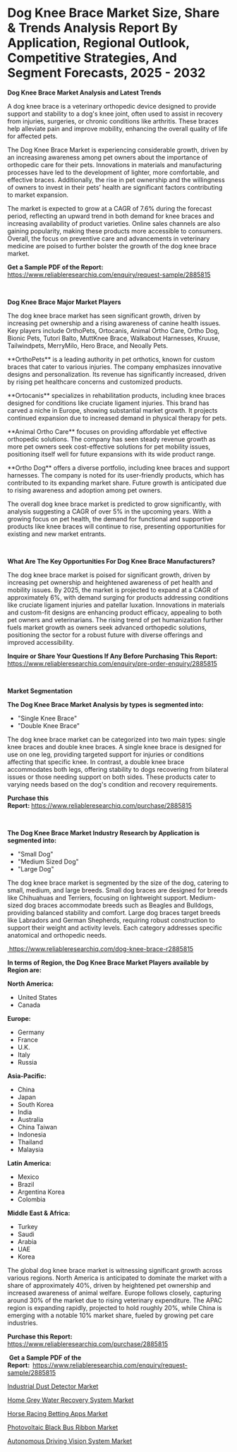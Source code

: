 <p><h1>Dog Knee Brace Market Size, Share & Trends Analysis Report By Application, Regional Outlook, Competitive Strategies, And Segment Forecasts, 2025 - 2032</h1></p><p><strong>Dog Knee Brace Market Analysis and Latest Trends</strong></p>
<p><p>A dog knee brace is a veterinary orthopedic device designed to provide support and stability to a dog's knee joint, often used to assist in recovery from injuries, surgeries, or chronic conditions like arthritis. These braces help alleviate pain and improve mobility, enhancing the overall quality of life for affected pets. </p><p>The Dog Knee Brace Market is experiencing considerable growth, driven by an increasing awareness among pet owners about the importance of orthopedic care for their pets. Innovations in materials and manufacturing processes have led to the development of lighter, more comfortable, and effective braces. Additionally, the rise in pet ownership and the willingness of owners to invest in their pets’ health are significant factors contributing to market expansion.</p><p>The market is expected to grow at a CAGR of 7.6% during the forecast period, reflecting an upward trend in both demand for knee braces and increasing availability of product varieties. Online sales channels are also gaining popularity, making these products more accessible to consumers. Overall, the focus on preventive care and advancements in veterinary medicine are poised to further bolster the growth of the dog knee brace market.</p></p>
<p><strong>Get a Sample PDF of the Report:&nbsp;</strong> <a href="https://www.reliableresearchiq.com/enquiry/request-sample/2885815?utm_campaign=1141&utm_medium=2&utm_source=Github&utm_content=ia&utm_term=13032025&utm_id=dog-knee-brace">https://www.reliableresearchiq.com/enquiry/request-sample/2885815</a></p>
<p>&nbsp;</p>
<p><strong>Dog Knee Brace Major Market Players</strong></p>
<p><p>The dog knee brace market has seen significant growth, driven by increasing pet ownership and a rising awareness of canine health issues. Key players include OrthoPets, Ortocanis, Animal Ortho Care, Ortho Dog, Bionic Pets, Tutori Balto, MuttKnee Brace, Walkabout Harnesses, Kruuse, Tailwindpets, MerryMilo, Hero Brace, and Neoally Pets.</p><p>**OrthoPets** is a leading authority in pet orthotics, known for custom braces that cater to various injuries. The company emphasizes innovative designs and personalization. Its revenue has significantly increased, driven by rising pet healthcare concerns and customized products.</p><p>**Ortocanis** specializes in rehabilitation products, including knee braces designed for conditions like cruciate ligament injuries. This brand has carved a niche in Europe, showing substantial market growth. It projects continued expansion due to increased demand in physical therapy for pets.</p><p>**Animal Ortho Care** focuses on providing affordable yet effective orthopedic solutions. The company has seen steady revenue growth as more pet owners seek cost-effective solutions for pet mobility issues, positioning itself well for future expansions with its wide product range.</p><p>**Ortho Dog** offers a diverse portfolio, including knee braces and support harnesses. The company is noted for its user-friendly products, which has contributed to its expanding market share. Future growth is anticipated due to rising awareness and adoption among pet owners.</p><p>The overall dog knee brace market is predicted to grow significantly, with analysis suggesting a CAGR of over 5% in the upcoming years. With a growing focus on pet health, the demand for functional and supportive products like knee braces will continue to rise, presenting opportunities for existing and new market entrants.</p></p>
<p>&nbsp;</p>
<p><strong>What Are The Key Opportunities For Dog Knee Brace Manufacturers?</strong></p>
<p><p>The dog knee brace market is poised for significant growth, driven by increasing pet ownership and heightened awareness of pet health and mobility issues. By 2025, the market is projected to expand at a CAGR of approximately 6%, with demand surging for products addressing conditions like cruciate ligament injuries and patellar luxation. Innovations in materials and custom-fit designs are enhancing product efficacy, appealing to both pet owners and veterinarians. The rising trend of pet humanization further fuels market growth as owners seek advanced orthopedic solutions, positioning the sector for a robust future with diverse offerings and improved accessibility.</p></p>
<p><strong>Inquire or Share Your Questions If Any Before Purchasing This Report:</strong> <a href="https://www.reliableresearchiq.com/enquiry/pre-order-enquiry/2885815?utm_campaign=1141&utm_medium=2&utm_source=Github&utm_content=ia&utm_term=13032025&utm_id=dog-knee-brace">https://www.reliableresearchiq.com/enquiry/pre-order-enquiry/2885815</a></p>
<p>&nbsp;</p>
<p><strong>Market Segmentation</strong></p>
<p><strong>The Dog Knee Brace Market Analysis by types is segmented into:</strong></p>
<p><ul><li>"Single Knee Brace"</li><li>"Double Knee Brace"</li></ul></p>
<p><p>The dog knee brace market can be categorized into two main types: single knee braces and double knee braces. A single knee brace is designed for use on one leg, providing targeted support for injuries or conditions affecting that specific knee. In contrast, a double knee brace accommodates both legs, offering stability to dogs recovering from bilateral issues or those needing support on both sides. These products cater to varying needs based on the dog's condition and recovery requirements.</p></p>
<p><strong>Purchase this Report:&nbsp;</strong><a href="https://www.reliableresearchiq.com/purchase/2885815?utm_campaign=1141&utm_medium=2&utm_source=Github&utm_content=ia&utm_term=13032025&utm_id=dog-knee-brace">https://www.reliableresearchiq.com/purchase/2885815</a></p>
<p>&nbsp;</p>
<p><strong>The Dog Knee Brace Market Industry Research by Application is segmented into:</strong></p>
<p><ul><li>"Small Dog"</li><li>"Medium Sized Dog"</li><li>"Large Dog"</li></ul></p>
<p><p>The dog knee brace market is segmented by the size of the dog, catering to small, medium, and large breeds. Small dog braces are designed for breeds like Chihuahuas and Terriers, focusing on lightweight support. Medium-sized dog braces accommodate breeds such as Beagles and Bulldogs, providing balanced stability and comfort. Large dog braces target breeds like Labradors and German Shepherds, requiring robust construction to support their weight and activity levels. Each category addresses specific anatomical and orthopedic needs.</p></p>
<p><a href="https://www.reliableresearchiq.com/dog-knee-brace-r2885815?utm_campaign=1141&utm_medium=2&utm_source=Github&utm_content=ia&utm_term=13032025&utm_id=dog-knee-brace">&nbsp;https://www.reliableresearchiq.com/dog-knee-brace-r2885815</a></p>
<p><strong>In terms of Region, the Dog Knee Brace Market Players available by Region are:</strong></p>
<p>
    <p> <strong> North America: </strong>
        <ul>
            <li>United States</li>
            <li>Canada</li>
        </ul>
        </p> 
    <p> <strong> Europe: </strong>
        <ul>
            <li>Germany</li>
            <li>France</li>
            <li>U.K.</li>
            <li>Italy</li>
            <li>Russia</li>
        </ul>
        </p> 
    <p> <strong> Asia-Pacific: </strong>
        <ul>
            <li>China</li>
            <li>Japan</li>
            <li>South Korea</li>
            <li>India</li>
            <li>Australia</li>
            <li>China Taiwan</li>
            <li>Indonesia</li>
            <li>Thailand</li>
            <li>Malaysia</li>
        </ul>
        </p> 
    <p> <strong> Latin America: </strong>
        <ul>
            <li>Mexico</li>
            <li>Brazil</li>
            <li>Argentina Korea</li>
            <li>Colombia</li>
        </ul>
        </p> 
    <p> <strong> Middle East & Africa: </strong>
        <ul>
            <li>Turkey</li>
            <li>Saudi</li>
            <li>Arabia</li>
            <li>UAE</li>
            <li>Korea</li>
        </ul>
    </p>
    </p>
<p><p>The global dog knee brace market is witnessing significant growth across various regions. North America is anticipated to dominate the market with a share of approximately 40%, driven by heightened pet ownership and increased awareness of animal welfare. Europe follows closely, capturing around 30% of the market due to rising veterinary expenditure. The APAC region is expanding rapidly, projected to hold roughly 20%, while China is emerging with a notable 10% market share, fueled by growing pet care industries.</p></p>
<p><strong>Purchase this Report: </strong><a href="https://www.reliableresearchiq.com/purchase/2885815?utm_campaign=1141&utm_medium=2&utm_source=Github&utm_content=ia&utm_term=13032025&utm_id=dog-knee-brace">https://www.reliableresearchiq.com/purchase/2885815</a></p>
<p>&nbsp;<strong>Get a Sample PDF of the Report:&nbsp;&nbsp;</strong><a href="https://www.reliableresearchiq.com/enquiry/request-sample/2885815?utm_campaign=1141&utm_medium=2&utm_source=Github&utm_content=ia&utm_term=13032025&utm_id=dog-knee-brace">https://www.reliableresearchiq.com/enquiry/request-sample/2885815</a></p>
<p><strong></strong></p>
<p><p><a href="https://github.com/cagleplittrw/Market-Research-Report-List-1/blob/main/industrial-dust-detector-market.md?utm_campaign=1141&utm_medium=2&utm_source=Github&utm_content=ia&utm_term=13032025&utm_id=dog-knee-brace">Industrial Dust Detector Market</a></p><p><a href="https://github.com/nellygussisy/Market-Research-Report-List-1/blob/main/home-grey-water-recovery-system-market.md?utm_campaign=1141&utm_medium=2&utm_source=Github&utm_content=ia&utm_term=13032025&utm_id=dog-knee-brace">Home Grey Water Recovery System Market</a></p><p><a href="https://github.com/cwasicioaie/Market-Research-Report-List-1/blob/main/horse-racing-betting-apps-market.md?utm_campaign=1141&utm_medium=2&utm_source=Github&utm_content=ia&utm_term=13032025&utm_id=dog-knee-brace">Horse Racing Betting Apps Market</a></p><p><a href="https://github.com/budenhanelfc/Market-Research-Report-List-1/blob/main/photovoltaic-black-bus-ribbon-market.md?utm_campaign=1141&utm_medium=2&utm_source=Github&utm_content=ia&utm_term=13032025&utm_id=dog-knee-brace">Photovoltaic Black Bus Ribbon Market</a></p><p><a href="https://github.com/handyiongikg/Market-Research-Report-List-1/blob/main/autonomous-driving-vision-system-market.md?utm_campaign=1141&utm_medium=2&utm_source=Github&utm_content=ia&utm_term=13032025&utm_id=dog-knee-brace">Autonomous Driving Vision System Market</a></p></p>